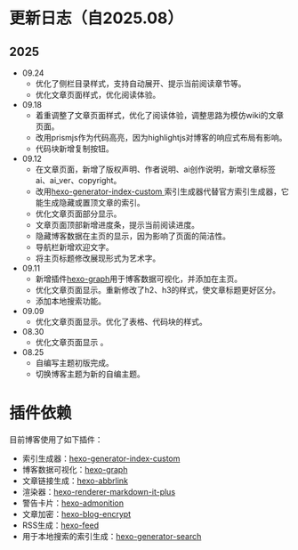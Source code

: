 # 更新日志（自2025.08）

## 2025
- 09.24
	- 优化了侧栏目录样式，支持自动展开、提示当前阅读章节等。
	- 优化文章页面样式，优化阅读体验。
- 09.18
	- 着重调整了文章页面样式，优化了阅读体验，调整思路为模仿wiki的文章页面。
	- 改用prismjs作为代码高亮，因为highlightjs对博客的响应式布局有影响。
	- 代码块新增复制按钮。
- 09.12
	- 在文章页面，新增了版权声明、作者说明、ai创作说明，新增文章标签 ai、ai_ver、copyright。
	- 改用[hexo-generator-index-custom ](https://github.com/im0o/hexo-generator-index-custom)索引生成器代替官方索引生成器，它能生成隐藏或置顶文章的索引。
	- 优化文章页面部分显示。
	- 文章页面顶部新增进度条，提示当前阅读进度。
	- 隐藏博客数据在主页的显示，因为影响了页面的简洁性。
	- 导航栏新增欢迎文字。
	- 将主页标题修改展现形式为艺术字。
- 09.11
	- 新增插件[hexo-graph](https://github.com/codepzj/hexo-graph)用于博客数据可视化，并添加在主页。
	- 优化文章页面显示。重新修改了h2、h3的样式，使文章标题更好区分。
	- 添加本地搜索功能。
- 09.09
	- 优化文章页面显示。优化了表格、代码块的样式。
- 08.30
	- 优化文章页面显示 。
- 08.25 
	- 自编写主题初版完成。
	- 切换博客主题为新的自编主题。

# 插件依赖

目前博客使用了如下插件：
- 索引生成器：[hexo-generator-index-custom ](https://github.com/im0o/hexo-generator-index-custom)
- 博客数据可视化：[hexo-graph](https://github.com/codepzj/hexo-graph)
- 文章链接生成：[hexo-abbrlink](https://github.com/ohroy/hexo-abbrlink)
- 渲染器：[hexo-renderer-markdown-it-plus](https://github.com/CHENXCHEN/hexo-renderer-markdown-it-plus)
- 警告卡片：[hexo-admonition](https://github.com/lxl80/hexo-admonition)
- 文章加密：[hexo-blog-encrypt](https://github.com/D0n9X1n/hexo-blog-encrypt)
- RSS生成：[hexo-feed](https://github.com/sergeyzwezdin/hexo-feed)
- 用于本地搜索的索引生成：[hexo-generator-search](https://github.com/wzpan/hexo-generator-search)
